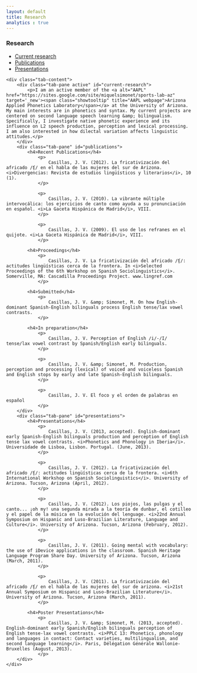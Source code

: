 ```yaml
---
layout: default
title: Research
analytics : true
---
```


### Research


<div class="tabbable">
    <ul class="nav nav-tabs" id="myTab">
        <li class="active">
            <a href="#current-research" data-toggle="tab">Current research</a>
        </li>
        <li class="">
            <a href="#publications" data-toggle="tab">Publications</a>
        </li>
        <li class="">
            <a href="#presentations" data-toggle="tab">Presentations</a>
        </li>
    </ul>


    <div class="tab-content">
        <div class="tab-pane active" id="current-research">
            <p>I am an active member of the <a alt="AAPL" href="https://sites.google.com/site/miquelsimonet/sports-lab-az" target='_new'><span class="showtooltip" title="AAPL webpage">Arizona Applied Phonetics Laboratory</span></a> at the University of Arizona. My main interests are in phonetics and syntax. My current projects are centered on second language speech learning &amp; bilingualism. Specifically, I investigate native phonetic experience and its influence on L2 speech production, perception and lexical processing. I am also interested in how dilectal variation affects linguistic attitudes.</p>
        </div>
        <div class="tab-pane" id="publications">
            <h4>Recent Publications</h4>
                <p>
                    Casillas, J. V. (2012). La fricativización del africado /ʧ/ en el habla de las mujeres del sur de Arizona. <i>Divergencias: Revista de estudios lingüísticos y literarios</i>, 10 (1).
                </p>

                <p>
                    Casillas, J. V. (2010). La vibrante múltiple intervocálica: los ejercicios de canto como ayuda a su pronunciación en español. <i>La Gaceta Hispánica de Madrid</i>, VIII.
                </p>

                <p>
                    Casillas, J. V. (2009). El uso de los refranes en el quijote. <i>La Gaceta Hispánica de Madrid</i>, VIII. 
                </p>

            <h4>Proceedings</h4>
                <p>
                    Casillas, J. V. La fricativización del africado /ʧ/: actitudes lingüísticas cerca de la frontera. In <i>Selected Proceedings of the 6th Workshop on Spanish Sociolinguistics</i>. Somerville, MA: Cascadilla Proceedings Project. www.lingref.com
                </p>

            <h4>Submitted</h4>
                <p>
                    Casillas, J. V. &amp; Simonet, M. On how English-dominant Spanish-English bilinguals process English tense/lax vowel contrasts.
                </p>

            <h4>In preparation</h4>
                <p>
                    Casillas, J. V. Perception of English /i/-/I/ tense/lax vowel contrast by Spanish/English early bilinguals.
                </p> 

                <p>
                    Casillas, J. V. &amp; Simonet, M. Production, perception and processing (lexical) of voiced and voiceless Spanish and English stops by early and late Spanish-English bilinguals.
                </p>
                
                <p>
                    Casillas, J. V. El foco y el orden de palabras en español
                </p>
        </div>
        <div class="tab-pane" id="presentations">
            <h4>Presentations</h4>
                <p>
                    Casillas, J. V. (2013, accepted). English-dominant early Spanish-English bilinguals production and perception of English tense lax vowel contrasts. <i>Phonetics and Phonology in Iberia</i>. Universidade de Lisboa, Lisbon. Portugal. (June, 2013).
                </p>

                <p>
                    Casillas, J. V. (2012). La fricativización del africado /ʧ/: actitudes lingüísticas cerca de la frontera. <i>6th International Workshop on Spanish Sociolinguistics</i>. University of Arizona. Tucson, Arizona (April, 2012).
                </p>

                <p>
                    Casillas, J. V. (2012). Los piojos, las pulgas y el canto... ¡oh my! una segunda mirada a la teoría de dunbar, el cotilleo y el papel de la música en la evolución del lenguage. <i>22nd Annual Symposium on Hispanic and Luso-Brazilian Literature, Language and Culture</i>. University of Arizona. Tucson, Arizona (February, 2012).
                </p>

                <p>
                    Casillas, J. V. (2011). Going mental with vocabulary: the use of iDevice applications in the classroom. Spanish Heritage Language Program Share Day. University of Arizona. Tucson, Arizona (March, 2011). 
                </p>

                <p>
                    Casillas, J. V. (2011). La fricativización del africado /ʧ/ en el habla de las mujeres del sur de arizona. <i>21st Annual Symposium on Hispanic and Luso-Brazilian Literature</i>. University of Arizona. Tucson, Arizona (March, 2011). 
                </p>

            <h4>Poster Presentations</h4>
                <p>
                    Casillas, J. V. &amp; Simonet, M. (2013, accepted). English-dominant early Spanish/English bilinguals perception of English tense-lax vowel contrasts. <i>PPLC 13: Phonetics, phonology and languages in contact: Contact varieties, multilingualism, and second language learning</i>. Paris, Délégation Générale Wallonie-Bruxelles (August, 2013).
                </p>
        </div>
    </div>
</div>

<script type="text/javascript">  
        $(document).ready(function () {  
            $('.dropdown-toggle').dropdown();  
        });  
</script>
